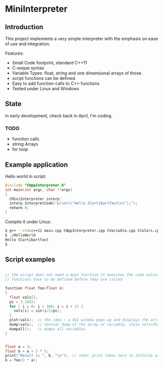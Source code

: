 # MiniInterpreter

## Introduction

This project implements a very simple interpreter with the emphasis on ease of use and integration.

Features:
- Small Code footprint, standard C++11
- C-esque syntax
- Variable Types: float, string and one dimensional arrays of those.
- script functions can be defined.
- Easy to add function-calls to C++ functions
- Tested under Linux and Windows

## State
in early development, check back in April, I'm coding.

### TODO
- function calls
- string Arrays
- for loop


## Example application


Hello world in script:

```c
#include "CWppInterpreter.h"
int main(int argc, char **argv)
{
  CMiniInterpreter interp;
  interp.InterpretCode("print(\"Hello Slartibartfast\n\");");
  return 0;
}
```

Compile it under Linux:

```bash
$ g++ --std=c++11 main.cpp CWppInterpreter.cpp CVariable.cpp CColors.cpp -o Hello
$ ./HelloWorld
Hello Slartibartfast
$
```

## Script examples
```c

// the script does not need a main function it executes the code outside a function definition
// functions have to be defined before they are called

function float foo(float n)
{
  float vals[];
  pi = 3.1415;
  for ( i = 0; i < 180; i = i + 1) {
    vals[i] = sin(i/2/pi);
  }
  plot(vals);  // the idea : a GUI window pops up and displays the array graphicaly
  dump(vals);  // textual dump of the array or variable, style vals=[0,1,2,3,4 ...];
  dumpall();   // dumps all variables
}


float a = 3;
float b = a + 2 * 5;
print("Result is ", b, "\n");  // note: print takes zero to infinite arguments and plots them all
b = foo(3 * a);


```






